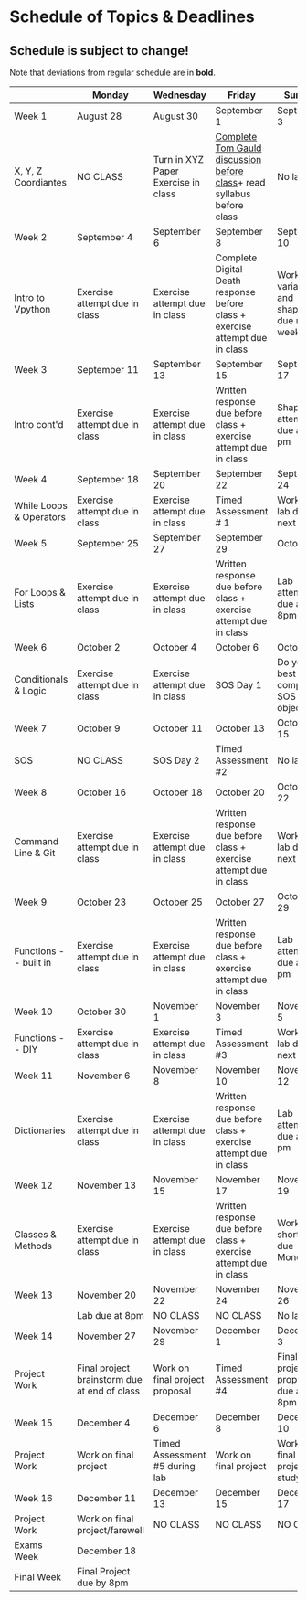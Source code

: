 # Schedule of Topics & Deadlines

## Schedule is subject to change! 

Note that deviations from regular schedule are in <b>bold</b>.

| | Monday | Wednesday | Friday | Sunday |
|  --- |  --- |  --- |  --- |  --- |
| Week 1 | August 28 | August 30 | September 1 | September 3 |
| X, Y, Z Coordiantes | NO CLASS | Turn in XYZ Paper Exercise in class | [Complete Tom Gauld discussion before class](https://classroom.github.com/classrooms/142338067-cmpsc-100-02-computational-expression-allegheny-college-fall-2023/assignments/tom-gauld-discussion)+ read syllabus before class | No lab due |
| Week 2 | September 4 | September 6 | September 8 | September 10 |
| Intro to Vpython | Exercise attempt due in class | Exercise attempt due in class | Complete Digital Death response before class + exercise attempt due in class | Work on variables and shapes lab due next week |
| Week 3 | September 11 | September 13 | September 15 | September 17 |
| Intro cont'd | Exercise attempt due in class | Exercise attempt due in class | Written response due before class + exercise attempt due in class | Shape lab attempt due at 8 pm |
| Week 4 | September 18 | September 20 | September 22 | September 24 |
| While Loops & Operators | Exercise attempt due in class | Exercise attempt due in class | Timed Assessment # 1 | Work on lab due next week |
| Week 5 | September 25 | September 27 | September 29 | October 1 |
| For Loops & Lists | Exercise attempt due in class | Exercise attempt due in class | Written response due before class + exercise attempt due in class | Lab attempt due at 8pm |
| Week 6 | October 2 | October 4 | October 6 | October 8 |
| Conditionals & Logic | Exercise attempt due in class | Exercise attempt due in class | SOS Day 1 | Do your best do complete SOS objectives |
| Week 7 | October 9 | October 11 | October 13 | October 15 |
| SOS | NO CLASS | SOS Day 2 | Timed Assessment #2 | No lab due |
| Week 8 | October 16 | October 18 | October 20 | October 22 |
| Command Line & Git | Exercise attempt due in class | Exercise attempt due in class | Written response due before class + exercise attempt due in class | Work on lab due next week |
| Week 9 | October 23 | October 25 | October 27 | October 29 |
| Functions -- built in | Exercise attempt due in class | Exercise attempt due in class | Written response due before class + exercise attempt due in class | Lab attempt due at 8 pm |
| Week 10 | October 30 | November 1 | November 3 | November 5 |
| Functions -- DIY | Exercise attempt due in class | Exercise attempt due in class | Timed Assessment #3 | Work on lab due next week |
| Week 11 | November 6 | November 8 | November 10 | November 12 |
| Dictionaries | Exercise attempt due in class | Exercise attempt due in class | Written response due before class + exercise attempt due in class | Lab attempt due at 8 pm |
| Week 12 | November 13 | November 15 | November 17 | November 19 |
| Classes & Methods | Exercise attempt due in class | Exercise attempt due in class | Written response due before class + exercise attempt due in class | Work on shorter lab due Monday |
| Week 13 | November 20 | November 22 | November 24 | November 26 |
| | Lab due at 8pm | NO CLASS | NO CLASS | No lab due |
| Week 14 | November 27 | November 29 | December 1 | December 3 |
| Project Work | Final project brainstorm due at end of class | Work on final project proposal | Timed Assessment #4 | Final project proposal due at 8pm |
| Week 15 | December 4 | December 6 | December 8 | December 10 |
| Project Work | Work on final project | Timed Assessment #5 during lab | Work on final project | Work on final project + study |
| Week 16 | December 11 | December 13 | December 15 | December 17 |
| Project Work | Work on final project/farewell | NO CLASS | NO CLASS | NO CLASS |
| Exams Week | December 18 | | | |
| Final Week | Final Project due by 8pm | | |